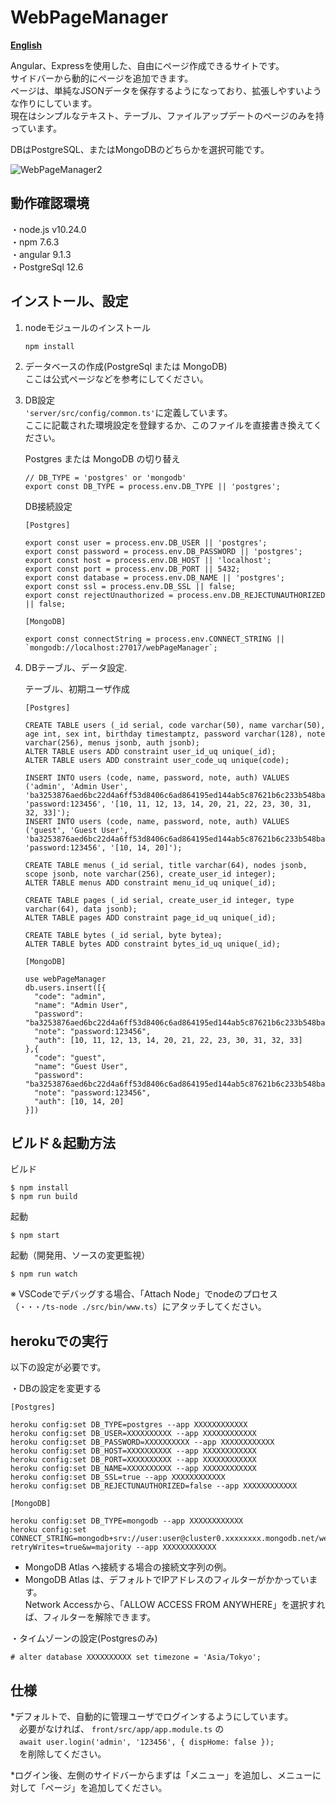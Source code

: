 # WebPageManager

[**English**](README_en.md)

Angular、Expressを使用した、自由にページ作成できるサイトです。  
サイドバーから動的にページを追加できます。  
ページは、単純なJSONデータを保存するようになっており、拡張しやすいような作りにしています。  
現在はシンプルなテキスト、テーブル、ファイルアップデートのページのみを持っています。  

DBはPostgreSQL、またはMongoDBのどちらかを選択可能です。  

![WebPageManager2](https://user-images.githubusercontent.com/61641646/121801186-05773000-cc71-11eb-9564-64ed80e96acb.png)

## 動作確認環境

・node.js       v10.24.0  
・npm           7.6.3  
・angular       9.1.3  
・PostgreSql    12.6

## インストール、設定  

1. nodeモジュールのインストール  
    ```
    npm install
    ```

2. データベースの作成(PostgreSql または MongoDB)  
    ここは公式ページなどを参考にしてください。

3. DB設定  
    `'server/src/config/common.ts'`に定義しています。  
  ここに記載された環境設定を登録するか、このファイルを直接書き換えてください。

    Postgres または MongoDB の切り替え
    ```
    // DB_TYPE = 'postgres' or 'mongodb'
    export const DB_TYPE = process.env.DB_TYPE || 'postgres';
    ```

    DB接続設定
    ```
    [Postgres]

    export const user = process.env.DB_USER || 'postgres';
    export const password = process.env.DB_PASSWORD || 'postgres';
    export const host = process.env.DB_HOST || 'localhost';
    export const port = process.env.DB_PORT || 5432;
    export const database = process.env.DB_NAME || 'postgres';
    export const ssl = process.env.DB_SSL || false;
    export const rejectUnauthorized = process.env.DB_REJECTUNAUTHORIZED || false;
    ```

    ```
    [MongoDB]

    export const connectString = process.env.CONNECT_STRING || `mongodb://localhost:27017/webPageManager`;
    ```

4. DBテーブル、データ設定.  

    テーブル、初期ユーザ作成
    ```
    [Postgres]

    CREATE TABLE users (_id serial, code varchar(50), name varchar(50), age int, sex int, birthday timestamptz, password varchar(128), note varchar(256), menus jsonb, auth jsonb);
    ALTER TABLE users ADD constraint user_id_uq unique(_id);
    ALTER TABLE users ADD constraint user_code_uq unique(code);

    INSERT INTO users (code, name, password, note, auth) VALUES ('admin', 'Admin User', 'ba3253876aed6bc22d4a6ff53d8406c6ad864195ed144ab5c87621b6c233b548baeae6956df346ec8c17f5ea10f35ee3cbc514797ed7ddd3145464e2a0bab413', 'password:123456', '[10, 11, 12, 13, 14, 20, 21, 22, 23, 30, 31, 32, 33]');
    INSERT INTO users (code, name, password, note, auth) VALUES ('guest', 'Guest User', 'ba3253876aed6bc22d4a6ff53d8406c6ad864195ed144ab5c87621b6c233b548baeae6956df346ec8c17f5ea10f35ee3cbc514797ed7ddd3145464e2a0bab413', 'password:123456', '[10, 14, 20]');

    CREATE TABLE menus (_id serial, title varchar(64), nodes jsonb, scope jsonb, note varchar(256), create_user_id integer);
    ALTER TABLE menus ADD constraint menu_id_uq unique(_id);

    CREATE TABLE pages (_id serial, create_user_id integer, type varchar(64), data jsonb);
    ALTER TABLE pages ADD constraint page_id_uq unique(_id);

    CREATE TABLE bytes (_id serial, byte bytea);
    ALTER TABLE bytes ADD constraint bytes_id_uq unique(_id);
    ```

    ```
    [MongoDB]

    use webPageManager
    db.users.insert([{
      "code": "admin",
      "name": "Admin User",
      "password": "ba3253876aed6bc22d4a6ff53d8406c6ad864195ed144ab5c87621b6c233b548baeae6956df346ec8c17f5ea10f35ee3cbc514797ed7ddd3145464e2a0bab413",
      "note": "password:123456",
      "auth": [10, 11, 12, 13, 14, 20, 21, 22, 23, 30, 31, 32, 33]
    },{
      "code": "guest",
      "name": "Guest User",
      "password": "ba3253876aed6bc22d4a6ff53d8406c6ad864195ed144ab5c87621b6c233b548baeae6956df346ec8c17f5ea10f35ee3cbc514797ed7ddd3145464e2a0bab413",
      "note": "password:123456",
      "auth": [10, 14, 20]
    }])
    ```

## ビルド＆起動方法  

ビルド
```
$ npm install
$ npm run build
```

起動

```
$ npm start
```

起動（開発用、ソースの変更監視）
```
$ npm run watch
```

※ VSCodeでデバッグする場合、「Attach Node」でnodeのプロセス（`・・・/ts-node ./src/bin/www.ts`）にアタッチしてください。

## herokuでの実行

以下の設定が必要です。

・DBの設定を変更する  
```
[Postgres]

heroku config:set DB_TYPE=postgres --app XXXXXXXXXXXX
heroku config:set DB_USER=XXXXXXXXXX --app XXXXXXXXXXXX
heroku config:set DB_PASSWORD=XXXXXXXXXX --app XXXXXXXXXXXX
heroku config:set DB_HOST=XXXXXXXXXX --app XXXXXXXXXXXX
heroku config:set DB_PORT=XXXXXXXXXX --app XXXXXXXXXXXX
heroku config:set DB_NAME=XXXXXXXXXX --app XXXXXXXXXXXX
heroku config:set DB_SSL=true --app XXXXXXXXXXXX
heroku config:set DB_REJECTUNAUTHORIZED=false --app XXXXXXXXXXXX
```

```
[MongoDB]

heroku config:set DB_TYPE=mongodb --app XXXXXXXXXXXX
heroku config:set CONNECT_STRING=mongodb+srv://user:user@cluster0.xxxxxxxx.mongodb.net/webPageManager?retryWrites=true&w=majority --app XXXXXXXXXXXX
```
* MongoDB Atlas へ接続する場合の接続文字列の例。
* MongoDB Atlas は、デフォルトでIPアドレスのフィルターがかかっています。  
  Network Accessから、「ALLOW ACCESS FROM ANYWHERE」を選択すれば、フィルターを解除できます。

・タイムゾーンの設定(Postgresのみ)
```
# alter database XXXXXXXXXX set timezone = 'Asia/Tokyo';
```
## 仕様
*デフォルトで、自動的に管理ユーザでログインするようにしています。  
　必要がなければ、 `front/src/app/app.module.ts` の  
　`await user.login('admin', '123456', { dispHome: false });`  
　を削除してください。  
 
*ログイン後、左側のサイドバーからまずは「メニュー」を追加し、メニューに対して「ページ」を追加してください。
